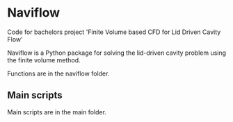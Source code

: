 
# Naviflow

Code for bachelors project 'Finite Volume based CFD for Lid Driven Cavity Flow'

Naviflow is a Python package for solving the lid-driven cavity problem using the finite volume method.

Functions are in the naviflow folder.

## Main scripts 

Main scripts are in the main folder.